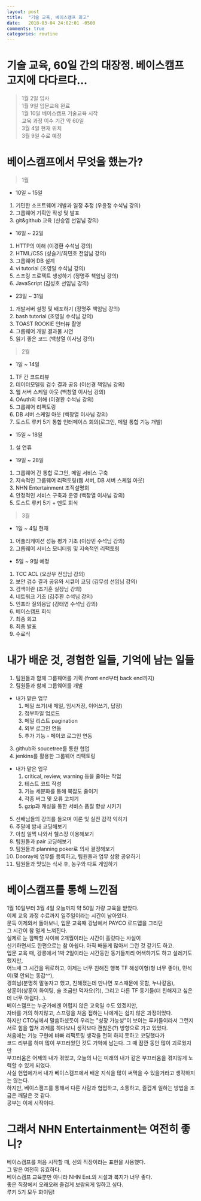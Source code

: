```yaml
---
layout: post
title:  "기술 교육, 베이스캠프 회고"
date:   2018-03-04 24:02:01 -0500
comments: true
categories: routine
---
```


# 기술 교육, 60일 간의 대장정. 베이스캠프 고지에 다다르다...

> 1월 2일 입사<br>
> 1월 9일 입문교육 완료<br>
> 1월 10일 베이스캠프 기술교육 시작<br>
> 교육 과정 이수 기간 약 60일<br>
> 3월 4일 현재 위치<br>
> 3월 9일 수료 예정<br>

# 베이스캠프에서 무엇을 했는가?

> 1월
* 10일 ~ 15일<br>
1. 기민한 소프트웨어 개발과 일정 추정 (우윤정 수석님 강의)
2. 그룹웨어 기획안 작성 및 발표
3. git&github 교육 (신승엽 선임님 강의)
* 16일 ~ 22일<br>
1. HTTP의 이해 (이경환 수석님 강의)
2. HTML/CSS (성슬기/최민호 전임님 강의)
3. 그룹웨어 DB 설계
4. vi tutorial (조영일 수석님 강의)
5. 스프링 프로젝트 생성하기 (정명주 책임님 강의)
6. JavaScript (김성호 선임님 강의)
* 23일 ~ 31일
1. 개발서버 설정 및 배포하기 (정명주 책임님 강의)
2. bash tutorial (조영일 수석님 강의)
3. TOAST ROOKIE 인터뷰 촬영
4. 그룹웨어 개발 결과물 시연
5. 읽기 좋은 코드 (백창열 이사님 강의)

> 2월
* 1일 ~ 14일
1. TF 간 코드리뷰
2. 데이터모델링 검수 결과 공유 (이선경 책임님 강의)
3. 웹 서버 스케일 아웃 (백창열 이사님 강의)
4. OAuth의 이해 (이경환 수석님 강의)
5. 그룹웨어 리팩토링
6. DB 서버 스케일 아웃 (백창열 이사님 강의)
7. 토스트 루키 5기 통합 인터페이스 회의(로그인, 메일 통합 기능 개발)
* 15일 ~ 18일
1. 설 연휴
* 19일 ~ 28일
1. 그룹웨어 간 통합 로그인, 메일 서비스 구축
2. 지속적인 그룹웨어 리팩토링(웹 서버, DB 서버 스케일 아웃)
3. NHN Entertainment 조직설명회
4. 안정적인 서비스 구축과 운영 (백창열 이사님 강의)
5. 토스트 루키 5기 + 멘토 회식

> 3월
* 1일 ~ 4일 현재
1. 어플리케이션 성능 평가 기초 (이상민 수석님 강의)
2. 그룹웨어 서비스 모니터링 및 지속적인 리팩토링
* 5일 ~ 9일 예정
1. TCC ACL (오상우 전임님 강의)
2. 보안 검수 결과 공유와 시큐어 코딩 (김무섭 선임님 강의)
3. 검색이란 (조기훈 실장님 강의)
4. 네트워크 기초 (김주환 수석님 강의)
5. 인프라 질의응답 (강태영 수석님 강의)
6. 베이스캠프 회식
7. 최종 회고
8. 최종 발표
9. 수료식

# 내가 배운 것, 경험한 일들, 기억에 남는 일들

1. 팀원들과 함께 그룹웨어를 기획 (front end부터 back end까지)
2. 팀원들과 함께 그룹웨어를 개발
 * 내가 맡은 업무
   1. 메일 쓰기(새 메일, 임시저장, 이어쓰기, 답장)
   2. 첨부파일 업로드
   3. 메일 리스트 pagination
   4. 외부 로그인 연동
   5. 추가 기능 - 페이코 로그인 연동
3. github와 soucetree를 통한 협업
4. jenkins를 활용한 그룹웨어 리팩토링
 * 내가 맡은 업무
   1. critical, review, warning 등을 줄이는 작업
   2. 테스트 코드 작성
   3. 기능 세분화를 통해 복잡도 줄이기
   4. 각종 버그 및 오류 고치기
   5. gzip과 캐싱을 통한 서비스 품질 향상 시키기
5. 선배님들의 강의를 들으며 이론 및 실전 감각 익히기
6. 주말에 밤새 코딩해보기
7. 아침 일찍 나와서 헬스장 이용해보기
8. 팀원들과 pair 코딩해보기
9. 팀원들과 planning poker로 의사 결정해보기 
10. Dooray에 업무를 등록하고, 팀원들과 업무 상황 공유하기
11. 팀원들과 맛있는 식사 후, 농구와 다트 게임하기

# 베이스캠프를 통해 느낀점

1월 10일부터 3월 4일 오늘까지 약 50일 가량 교육을 받았다.<br>
이제 교육 과정 수료까지 일주일이라는 시간이 남아있다.<br>
문득 이제와서 돌아보니, 입문 교육때 강남에서 PAYCO 로드맵을 그리던<br>
그 시간이 참 멀게 느껴진다.<br>
실제로 눈 깜빡할 사이에 2개월이라는 시간이 흘렀다는 사실이<br>
신기하면서도 한편으로는 참 아쉽다. 아직 배울게 많아서 그런 것 같기도 하고.<br>
입문 교육 때, 강릉에서 1박 2일이라는 시간동안 동기들끼리 어색하기도 하고 설레기도 했지만,<br>
어느새 그 시간을 뒤로하고, 이제는 너무 친해진 행복 TF 해성이형(형 너무 좋아), 민석이(몇 안되는 동갑^^),<br>
경희님(분명히 말놓자고 했고, 친해졌는데 만나면 포스때문에 못함, 누나같음),<br>
상훈이(상훈이 화이팅, 술 조금만 먹자요(?)), 그리고 다른 TF 동기들(더 친해지고 싶은데 너무 아쉽다...).<br>
베이스캠프는 누군가에겐 어렵지 않은 교육일 수도 있겠지만,<br>
자바를 거의 하지않고, 스프링을 처음 접하는 나에게는 쉽지 않은 과정이었다.<br>
하지만 CTO님께서 말씀하셨듯이 우리는 "성장 가능성"이 보이는 루키들이라서 그런지<br>
서로 힘을 합쳐 과제를 하다보니 생각보다 괜찮은(?) 방향으로 가고 있었다.<br>
처음에는 기능 구현에 바빠 리팩토링 생각을 전혀 하지 못하고 코딩했다가<br>
코드 리뷰를 하며 많이 부끄러웠던 것도 기억에 남는다. 그 때 잠깐 동안 많이 괴로웠지만<br>
부끄러움은 어제의 내가 겪었고, 오늘의 나는 미래의 내가 같은 부끄러움을 겪지않게 노력할 수 있게 되었다.<br>
사실 현업에가서 내가 베이스캠프에서 배운 지식을 많이 써먹을 수 있을거라고 생각하지는 않는다.<br>
하지만, 베이스캠프를 통해서 다른 사람과 협업하고, 소통하고, 즐겁게 일하는 방법을 조금은 깨달은 것 같다.<br>
공부는 이제 시작이다.<br>

# 그래서 NHN Entertainment는 여전히 좋니?

베이스캠프를 처음 시작할 때, 신의 직장이라는 표현을 사용했다.<br>
그 말은 여전히 유효하다.<br>
베이스캠프 교육뿐만 아니라 NHN Ent.의 시설과 복지가 너무 좋다.<br>
좋은 직장에서 오래오래 즐겁게 보람되게 일하고 싶다.<br>
루키 5기 모두 화이팅!<br>
